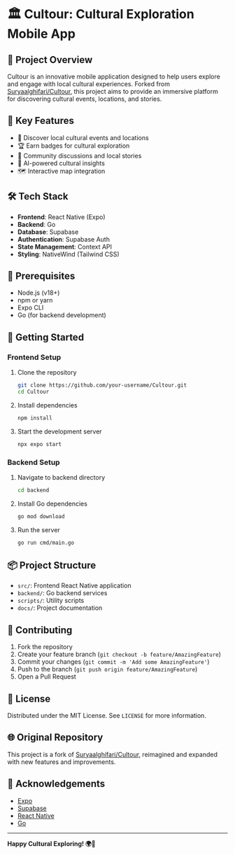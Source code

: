 # 🏛️ Cultour: Cultural Exploration Mobile App

## 🌟 Project Overview

Cultour is an innovative mobile application designed to help users explore and engage with local cultural experiences. Forked from [Suryaalghifari/Cultour](https://github.com/Suryaalghifari/Cultour), this project aims to provide an immersive platform for discovering cultural events, locations, and stories.

## 🚀 Key Features

- 📍 Discover local cultural events and locations
- 🏆 Earn badges for cultural exploration
- 💬 Community discussions and local stories
- 🤖 AI-powered cultural insights
- 🗺️ Interactive map integration

## 🛠️ Tech Stack

- **Frontend**: React Native (Expo)
- **Backend**: Go
- **Database**: Supabase
- **Authentication**: Supabase Auth
- **State Management**: Context API
- **Styling**: NativeWind (Tailwind CSS)

## 🔧 Prerequisites

- Node.js (v18+)
- npm or yarn
- Expo CLI
- Go (for backend development)

## 🚀 Getting Started

### Frontend Setup

1. Clone the repository
   ```bash
   git clone https://github.com/your-username/Cultour.git
   cd Cultour
   ```

2. Install dependencies
   ```bash
   npm install
   ```

3. Start the development server
   ```bash
   npx expo start
   ```

### Backend Setup

1. Navigate to backend directory
   ```bash
   cd backend
   ```

2. Install Go dependencies
   ```bash
   go mod download
   ```

3. Run the server
   ```bash
   go run cmd/main.go
   ```

## 📦 Project Structure

- `src/`: Frontend React Native application
- `backend/`: Go backend services
- `scripts/`: Utility scripts
- `docs/`: Project documentation

## 🤝 Contributing

1. Fork the repository
2. Create your feature branch (`git checkout -b feature/AmazingFeature`)
3. Commit your changes (`git commit -m 'Add some AmazingFeature'`)
4. Push to the branch (`git push origin feature/AmazingFeature`)
5. Open a Pull Request

## 📄 License

Distributed under the MIT License. See `LICENSE` for more information.

## 🌐 Original Repository

This project is a fork of [Suryaalghifari/Cultour](https://github.com/Suryaalghifari/Cultour), reimagined and expanded with new features and improvements.

## 🙌 Acknowledgements

- [Expo](https://expo.dev)
- [Supabase](https://supabase.com)
- [React Native](https://reactnative.dev)
- [Go](https://golang.org)

---

**Happy Cultural Exploring! 🌍🏺**
